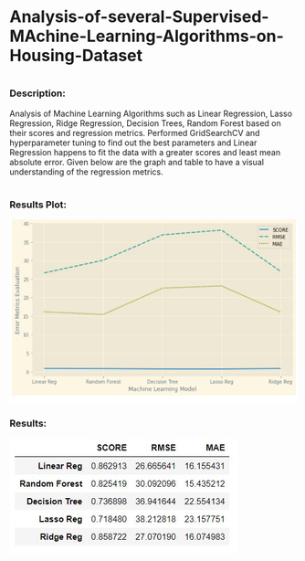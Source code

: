 # Analysis-of-several-Supervised-MAchine-Learning-Algorithms-on-Housing-Dataset
# <h3> Description: </h3> Analysis of Machine Learning Algorithms such as Linear Regression, Lasso Regression, Ridge Regression, Decision Trees, Random Forest based on their scores and regression metrics. Performed GridSearchCV and hyperparameter tuning to find out the best parameters and Linear Regression happens to fit the data with a greater scores and least mean absolute error. Given below are the graph and table to have a visual understanding of the regression metrics.
# <h3> Results Plot: </h3> 
<img src='https://raw.githubusercontent.com/varunkhambayate/Analysis-of-several-Supervised-MAchine-Learning-Algorithms-on-Housing-Dataset/main/Predictions_plot.JPG' />
<h3> Results: </h3>
<img src= 'https://raw.githubusercontent.com/varunkhambayate/Analysis-of-several-Supervised-MAchine-Learning-Algorithms-on-Housing-Dataset/main/predictions.JPG' />
